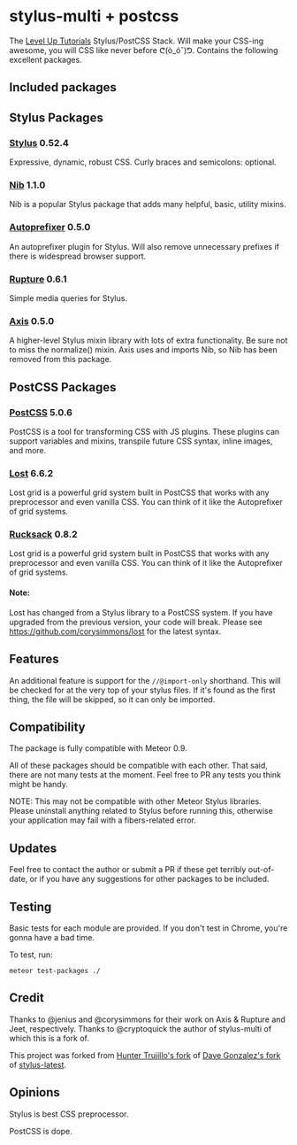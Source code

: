 stylus-multi + postcss
======================

The [Level Up Tutorials](https://www.youtube.com/user/LevelUpTuts) Stylus/PostCSS Stack. Will make your CSS-ing awesome, you will CSS like never before ᕦ(ò_óˇ)ᕤ. Contains the following excellent packages.

## Included packages

## Stylus Packages

### [Stylus](http://learnboost.github.io/stylus/) 0.52.4

Expressive, dynamic, robust CSS. Curly braces and semicolons: optional.

### [Nib](http://visionmedia.github.io/nib/) 1.1.0

Nib is a popular Stylus package that adds many helpful, basic, utility mixins.

### [Autoprefixer](https://github.com/jenius/autoprefixer-stylus) 0.5.0

An autoprefixer plugin for Stylus. Will also remove unnecessary prefixes if there is widespread browser support.

### [Rupture](https://github.com/jenius/rupture) 0.6.1

Simple media queries for Stylus.

### [Axis](http://axis.netlify.com/) 0.5.0

A higher-level Stylus mixin library with lots of extra functionality. Be sure not to miss the normalize() mixin. Axis uses and imports Nib, so Nib has been removed from this package.

## PostCSS Packages

### [PostCSS](https://github.com/postcss/postcss) 5.0.6

PostCSS is a tool for transforming CSS with JS plugins. These plugins can support variables and mixins, transpile future CSS syntax, inline images, and more.

### [Lost](https://github.com/corysimmons/lost) 6.6.2

Lost grid is a powerful grid system built in PostCSS that works with any preprocessor and even vanilla CSS. You can think of it like the Autoprefixer of grid systems.

### [Rucksack](https://simplaio.github.io/rucksack/) 0.8.2

Lost grid is a powerful grid system built in PostCSS that works with any preprocessor and even vanilla CSS. You can think of it like the Autoprefixer of grid systems.

#### Note:

Lost has changed from a Stylus library to a PostCSS system. If you have upgraded from the previous version, your code will break. Please see https://github.com/corysimmons/lost for the latest syntax.

## Features

An additional feature is support for the `//@import-only` shorthand. This will be checked for at the very top of your stylus files. If it's found as the first thing, the file will be skipped, so it can only be imported.

## Compatibility

The package is fully compatible with Meteor 0.9.

All of these packages should be compatible with each other. That said, there are not many tests at the moment. Feel free to PR any tests you think might be handy.

NOTE: This may not be compatible with other Meteor Stylus libraries. Please uninstall anything related to Stylus before running this, otherwise your application may fail with a fibers-related error.

## Updates

Feel free to contact the author or submit a PR if these get terribly out-of-date, or if you have any suggestions for other packages to be included.

## Testing

Basic tests for each module are provided. If you don't test in Chrome, you're gonna have a bad time.

To test, run:

```
meteor test-packages ./
```

## Credit

Thanks to @jenius and @corysimmons for their work on Axis & Rupture and Jeet, respectively. Thanks to @cryptoquick the author of stylus-multi of which this is a fork of.

This project was forked from [Hunter Trujillo's fork](https://github.com/furrio/meteor-stylus-multi) of [Dave Gonzalez's fork](https://github.com/davegonzalez/stylus-jeet) of [stylus-latest](https://github.com/sbking/meteor-stylus-latest/).

## Opinions

Stylus is best CSS preprocessor.

PostCSS is dope.